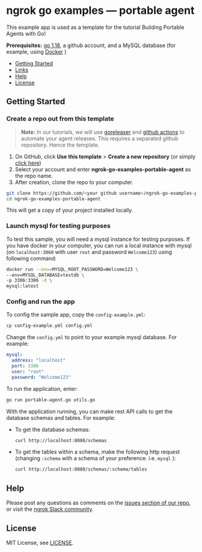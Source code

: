 # ngrok go examples — portable agent
 
This example app is used as a template for the tutorial Building Portable Agents with Go!

**Prerequisites:** [go 1.18](https://go.dev/dl/), a github account, and a MySQL database (for example, using [Docker](#getting-started) )

* [Getting Started](#getting-started)
* [Links](#links)
* [Help](#help)
* [License](#license)

## Getting Started

### Create a repo out from this template

> **Note:** In our tutorials, we will use [goreleaser](https://goreleaser.com/) and [github actions](https://github.com/features/actions) to automate your agent releases. This requires a separated github repository. Hence the template.

1. On GitHub, click **Use this template** > **Create a new repository** (or simply [click here](https://github.com/ngrok/ngrok-go-examples-portable-agent/generate))
1. Select your account and enter **ngrok-go-examples-portable-agent** as the repo name.
1. After creation, clone the repo to your computer.

```bash
git clone https://github.com/<your github username>/ngrok-go-examples-portable-agent.git
cd ngrok-go-examples-portable-agent
```

This will get a copy of your project installed locally.

### Launch mysql for testing purposes

To test this sample, you will need a mysql instance for testing purposes.
If you have docker in your computer, you can run a local instance with mysql (on `localhost:3060` with user `root` and password `Welcome123`) using following command:
 
```bash
docker run --env=MYSQL_ROOT_PASSWORD=Welcome123 \
--env=MYSQL_DATABASE=testdb \
-p 3306:3306 -d \
mysql:latest
```

### Config and run the app

To config the sample app, copy the `config-example.yml`:

```bash
cp config-example.yml config.yml
```

Change the `config.yml` to point to your example mysql database. For example:

```yaml
mysql:
  address: "localhost"
  port: 3306
  user: "root"
  password: "Welcome123"
```

To run the application, enter:
 
```bash
go run portable-agent.go utils.go
```

With the application running, you can make rest API calls to get the database schemas and tables. For example:

- To get the database schemas:
    ```bash
    curl http://localhost:8080/schemas
    ```

- To get the tables within a schema, make the following http request (changing `:schema` with a schema of your preference. i.e. `mysql` ):
    ```bash
    curl http://localhost:8080/schemas/:schema/tables
    ```

## Help

Please post any questions as comments on the [issues section of our repo](https://github.com/ngrok/ngrok-go-examples-portable-agent/issues), or visit the [ngrok Slack community](https://ngrok.com/slack).

## License

MIT License, see [LICENSE](LICENSE).
